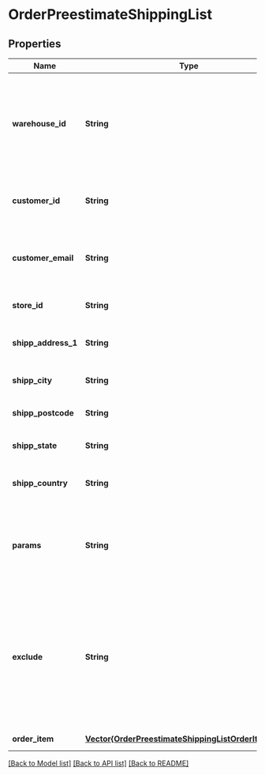 # OrderPreestimateShippingList


## Properties
Name | Type | Description | Notes
------------ | ------------- | ------------- | -------------
**warehouse_id** | **String** | This parameter is used for selecting a warehouse where you need to set/modify a product quantity. | [optional] [default to nothing]
**customer_id** | **String** | Retrieves orders specified by customer id | [optional] [default to nothing]
**customer_email** | **String** | Retrieves orders specified by customer email | [optional] [default to nothing]
**store_id** | **String** | Store Id | [optional] [default to nothing]
**shipp_address_1** | **String** | Specifies first shipping address | [optional] [default to nothing]
**shipp_city** | **String** | Specifies shipping city | [optional] [default to nothing]
**shipp_postcode** | **String** | Specifies shipping postcode | [optional] [default to nothing]
**shipp_state** | **String** | Specifies shipping state code | [optional] [default to nothing]
**shipp_country** | **String** | Specifies shipping country code | [default to nothing]
**params** | **String** | Set this parameter in order to choose which entity fields you want to retrieve | [optional] [default to "force_all"]
**exclude** | **String** | Set this parameter in order to choose which entity fields you want to ignore. Works only if parameter &#x60;params&#x60; equal force_all | [optional] [default to nothing]
**order_item** | [**Vector{OrderPreestimateShippingListOrderItemInner}**](OrderPreestimateShippingListOrderItemInner.md) |  | [default to nothing]


[[Back to Model list]](../README.md#models) [[Back to API list]](../README.md#api-endpoints) [[Back to README]](../README.md)


